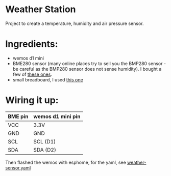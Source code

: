 
# Weather Station

Project to create a temperature, humidity and air pressure sensor.

# Ingredients: 
 - wemos d1 mini
 - BME280 sensor (many online places try to sell you the BMP280 sensor - be careful as the BMP280 sensor does not sense humidity). I bought a few of [these ones](https://www.ebay.com.au/itm/BME280-Digital-Sensor-I2C-SPI-Temperature-Humidity-Barometric-Pressure-Arduino-/333607830853?mkcid=16&mkevt=1&_trksid=p2349624.m46890.l49286&mkrid=705-154756-20017-0).
  - small breadboard, I used [this one](https://www.jaycar.com.au/small-breadboard-layout-prototyping-board/p/HP9570?gclid=Cj0KCQjw0umSBhDrARIsAH7FCodqYenrylYihAnwdhDvVWKaHqEdv6Fcirz59BYOIwHFLGXBcQuaj2caAkRPEALw_wcB)


# Wiring it up: 


| BME pin | wemos d1 mini pin|
|--|--|
| VCC | 3.3V |
| GND | GND |
| SCL | SCL (D1) |
| SDA | SDA (D2) |



Then flashed the wemos with esphome, for the yaml, see [weather-sensor.yaml](/weather-sensor.yaml)
